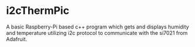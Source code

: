 # i2cThermPic
A basic Raspberry-Pi based c++ program which gets and displays humidity and temperature utilizing i2c protocol to communicate with the si7021 from Adafruit.
